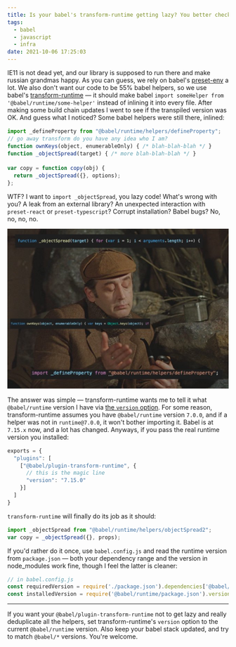 ```yaml
---
title: Is your babel's transform-runtime getting lazy? You better check.
tags:
  - babel
  - javascript
  - infra
date: 2021-10-06 17:25:03
---
```



IE11 is not dead yet, and our library is supposed to run there and make russian grandmas happy. As you can guess, we rely on babel's [preset-env](https://babeljs.io/docs/en/babel-preset-env) a lot. We also don't want our code to be 55% babel helpers, so we use babel's [transform-runtime](https://babeljs.io/docs/en/babel-plugin-transform-runtime) — it should make babel `import someHelper from '@babel/runtime/some-helper'` instead of inlining it into every file. After making some build chain updates I went to see if the transpiled version was OK. And guess what I noticed? Some babel helpers were still there, inlined:

```js
import _defineProperty from "@babel/runtime/helpers/defineProperty";
// go away transform do you have any idea who I am?
function ownKeys(object, enumerableOnly) { /* blah-blah-blah */ }
function _objectSpread(target) { /* more blah-blah-blah */ }

var copy = function copy(obj) {
  return _objectSpread({}, options);
};
```

WTF? I want to `import _objectSpread`, you lazy code! What's wrong with you? A leak from an external library? An unexpected interaction with `preset-react` or `preset-typescript`? Corrupt installation? Babel bugs? No, no, no, no.

![](/images/sherlock.jpg)

The answer was simple — transform-runtime wants me to tell it what `@babel/runtime` version I have via [the `version` option](`@babel/runtime`). For some reason, transform-runtime assumes you have `@babel/runtime` version `7.0.0`, and if a helper was not in `runtime@7.0.0`, it won't bother importing it. Babel is at `7.15.x` now, and a lot has changed. Anyways, if you pass the real runtime version you installed:

```js
exports = {
  "plugins": [
    ["@babel/plugin-transform-runtime", {
      // this is the magic line
      "version": "7.15.0"
    }]
  ]
}
```

`transform-runtime` will finally do its job as it should:

```js
import _objectSpread from "@babel/runtime/helpers/objectSpread2";
var copy = _objectSpread({}, props);
```

If you'd rather do it once, use `babel.config.js` and read the runtime version from `package.json` — both your dependency range and the version in node_modules work fine, though I feel the latter is cleaner:

```js
// in babel.config.js
const requiredVersion = require('./package.json').dependencies['@babel/runtime'];
const installedVersion = require('@babel/runtime/package.json').version;
```

---

If you want your `@babel/plugin-transform-runtime` not to get lazy and really deduplicate all the helpers, set transform-runtime's `version` option to the current `@babel/runtime` version. Also keep your babel stack updated, and try to match `@babel/*` versions. You're welcome.
